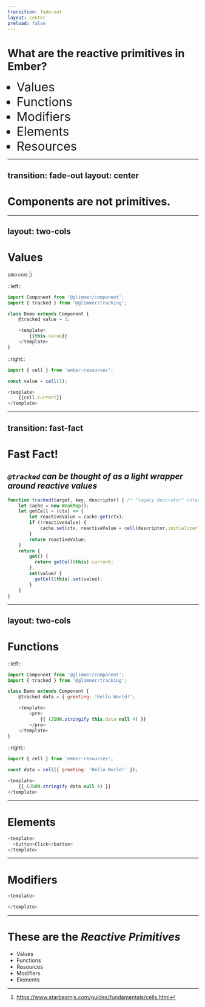 ```yaml
---
transition: fade-out
layout: center
preload: false
---
```


<style>
    .display-list li {
        font-size: 2rem;
    }
</style>

<h1 
   v-motion
  :initial="{ y: 150 }"
  :enter="{ 
    y: 0,
    transition: {
      delay: 1500,
    },
  }"
>What are the reactive primitives in Ember?</h1>

<ul class="display-list">
    <li v-click>Values</li>
    <li v-click>Functions</li>
    <li v-click>Modifiers</li>
    <li v-click>Elements</li>
    <li v-click>Resources</li>
</ul>

<!--
What are the reactive primitives?

(wait ~1s)

(Click through each one)

- Values (or cells)
- Functions
- Modifiers
- Elements
... and
- Resources

Ok, so what do I mean by these being primitives?

-->

---
transition: fade-out
layout: center
---

# Components are not primitives.

<!--

Components are not primitives.

They wrappers of the primitives.
Components wrap one or more
values, functions, modifiers, elements, and resources
and components cannot alone, without these primitives.

However each of the primitives can be used and defined in isolation.
-->

---
layout: two-cols
---

# Values

<small class="related-note">_(aka cells [^starbeam])_</small>

::left::

<div>

```js {all|5,8}
import Component from '@glimmer/component';
import { tracked } from '@glimmer/tracking';

class Demo extends Component {
	@tracked value = 1;

	<template>
		{{this.value}}
	</template>
}
```

</div>

::right::

<div v-click="2">

```js {all|all|3,6}
import { cell } from 'ember-resources';

const value = cell(1);

<template>
	{{cell.current}}
</template>
```

</div>

[^starbeam]: https://www.starbeamjs.com/guides/fundamentals/cells.html

<!-- 
Values are identifiable (!!click) via `@tracked` property,

!!click

values can also be used in class-less components. 
(!!click)

((( REVIEW DAY OF -- how much have folks heard about starbeam? )))

Here, a cell is a reactive value, like in starbeam.

-->

---
transition: fast-fact
---

<div class="fast-fact">

# <fa-angle-double-right /> Fast Fact! <fa-angle-double-right />

</div>

## _`@tracked` can be thought of as a light wrapper around reactive values_

```js {all|11-16}
function tracked(target, key, descriptor) { /* "legacy decorator" (stage 1) */
	let cache = new WeakMap();
	let getCell = (ctx) => {
		let reactiveValue = cache.get(ctx);
		if (!reactiveValue) {
			cache.set(ctx, reactiveValue = cell(descriptor.initializer?.()));
		}
		return reactiveValue;
	}
	return {
		get() {
		  return getCell(this).current;
		},
		set(value) {
		  getCell(this).set(value);
		}
	}
}
```

<!--

The `@tracked` decorator could be thought of as a small wrapper
around reactive values.

!! click

The decorator only needs to provide native getter/setter functionality
around the "reactive API".

--

This is not the real implementation,
but I think it could be -- or very close to this, conceptually.

-->

---
layout: two-cols
---

# Functions

::left::

```js
import Component from '@glimmer/component';
import { tracked } from '@glimmer/tracking';

class Demo extends Component {
	@tracked data = { greeting: 'Hello World!';

	<template>
		<pre>
			{{ (JSON.stringify this.data null 4) }}
		</pre>
	</template>
}
```

::right::

```js
import { cell } from 'ember-resources';

const data = cell({ greeting: 'Hello World!' });

<template>
	{{ (JSON.stringify data null 4) }}
</template>
```

<!--

	In both of these examples,
	JSON.stringify is a function that many of us are familiar with.
	Because functions are

-->

---

# Elements

```js
<template>
  <button>Click</button>
</template>
```

---

# Modifiers

```js
<template>

</template>
```

---

# These are the _Reactive Primitives_

- Values
- Functions
- Resources
- Modifiers
- Elements
